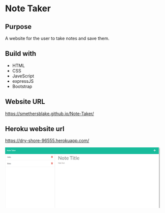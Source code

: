 # Note Taker
## Purpose

A website for the user to take notes and save them.

## Build with

- HTML
- CSS
- JaveScript
- expressJS
- Bootstrap

## Website URL

https://smethersblake.github.io/Note-Taker/

## Heroku website url
https://dry-shore-96555.herokuapp.com/

![](./img/Note-Taker_img.png)